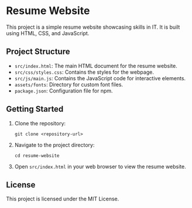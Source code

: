 # Resume Website

This project is a simple resume website showcasing skills in IT. It is built using HTML, CSS, and JavaScript.

## Project Structure

- `src/index.html`: The main HTML document for the resume website.
- `src/css/styles.css`: Contains the styles for the webpage.
- `src/js/main.js`: Contains the JavaScript code for interactive elements.
- `assets/fonts`: Directory for custom font files.
- `package.json`: Configuration file for npm.

## Getting Started

1. Clone the repository:
   ```
   git clone <repository-url>
   ```

2. Navigate to the project directory:
   ```
   cd resume-website
   ```

3. Open `src/index.html` in your web browser to view the resume website.

## License

This project is licensed under the MIT License.